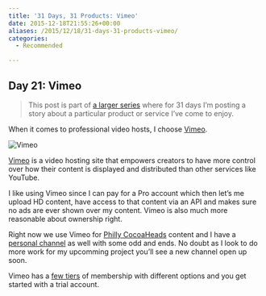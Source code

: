 ```yaml
---
title: '31 Days, 31 Products: Vimeo'
date: 2015-12-18T21:55:26+00:00
aliases: /2015/12/18/31-days-31-products-vimeo/
categories:
  - Recommended

---
```

## Day 21: Vimeo

> This post is part of [a larger series][1] where for 31 days I&#8217;m posting a story about a particular product or service I&#8217;ve come to enjoy.

When it comes to professional video hosts, I choose [Vimeo][2].

![Vimeo][3]

[Vimeo][2] is a video hosting site that empowers creators to have more control over how their content is displayed and distributed than other services like YouTube.

I like using Vimeo since I can pay for a Pro account which then let&#8217;s me upload HD content, have access to that content via an API and makes sure no ads are ever shown over my content. Vimeo is also much more reasonable about ownership right.

Right now we use Vimeo for [Philly CocoaHeads][4] content and I have a [personal channel][5] as well with some odd and ends. No doubt as I look to do more work for my upcomming project you&#8217;ll see a new channel open up soon.

Vimeo has a [few tiers][6] of membership with different options and you get started with a trial account.

 [1]: http://mikezornek.com/2015/11/24/31-days-31-products-launch-post/
 [2]: https://vimeo.com
 [3]: http://mikezornek.com/media/images/31products/vimeo.png "Vimeo"
 [4]: https://vimeo.com/phillycocoa
 [5]: https://vimeo.com/zorn711
 [6]: https://vimeo.com/upgrade?v=footer